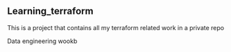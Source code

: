 ## Learning_terraform

This is a project that contains all my terraform related work in a private repo


Data engineering wookb
